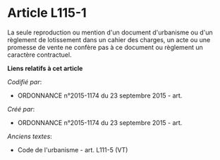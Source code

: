 # Article L115-1

La seule reproduction ou mention d'un document d'urbanisme ou d'un règlement de lotissement dans un cahier des charges, un
acte ou une promesse de vente ne confère pas à ce document ou règlement un caractère contractuel.

**Liens relatifs à cet article**

_Codifié par_:

  - ORDONNANCE n°2015-1174 du 23 septembre 2015 - art.

_Créé par_:

  - ORDONNANCE n°2015-1174 du 23 septembre 2015 - art.

_Anciens textes_:

  - Code de l'urbanisme - art. L111-5 (VT)
